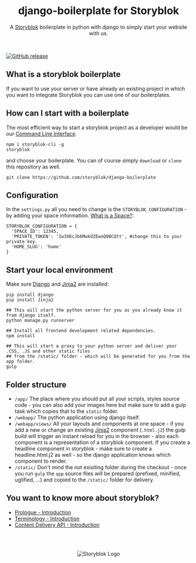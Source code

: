 <p align="center">
  <h1 align="center">django-boilerplate for Storyblok</h1>
  <p align="center">A <a href="https://www.storyblok.com" target="_blank">Storyblok</a> boilerplate in python with django to simply start your website with us.</p>
</p>
<br>

[![GitHub release](https://img.shields.io/github/release/storyblok/django-boilerplate.svg)](https://github.com/storyblok/django-boilerplate/)

## What is a storyblok boilerplate
If you want to use your server or have already an existing project in which you want to integrate Storyblok you can use one of our boilerplates. 

## How can I start with a boilerplate

The most efficient way to start a storyblok project as a developer would be our [Command Line Interface](https://www.storyblok.com/docs/Guides/command-line-interface).

```
npm i storyblok-cli -g
storyblok
```

and choose your boilerplate. You can of course simply `download` or `clone` this repository as well.

```
git clone https://github.com/storyblok/django-boilerplate
```

## Configuration
In the `settings.py` all you need to change is the `STORYBLOK_CONFIGURATION` - by adding your space information. [What is a Space?](https://www.storyblok.com/docs/terminology/space):

```
STORYBLOK_CONFIGURATION = {
  'SPACE_ID': 12345,
  'PRIVATE_TOKEN': 'Iw3XKcJb6MwkdZEwoQ9BCQtt', #change this to your private key.
  'HOME_SLUG': 'home'
}
```

## Start your local environment

Make sure [Django](https://www.djangoproject.com/) and [Jinja2](http://jinja.pocoo.org/) are installed:

```
pip install django
pip install Jinja2

## This will start the python server for you as you already know it from django itself.
python manage.py runserver

## Install all frontend development related dependencies.
npm install

## This will start a proxy to your python server and deliver your .CSS, .JS and other static files
## from the /static/ folder - which will be generated for you from the app folder.
gulp
```


## Folder structure

- `/app/`
  The place where you should put all your scripts, styles source code - you can also add your images here
  but make sure to add a gulp task which copies that to the `static` folder.
- `/webapp/`
  The python application using django itself.
- `/webapp/views/`
  All your layouts and components at one space - if you add a new or change an existing [Jinja2](http://jinja.pocoo.org/) component (`.html.j2`)
  the gulp build will trigger an instant reload for you in the browser - also each component is a representation of a storyblok component.
  If you create a headline component in storyblok - make sure to create a headline.html.j2 as well - so the django application knows which component
  to render.
- `/static/`
  Don't mind the not exisiting folder during the checkout - once you run `gulp` the `app` source files 
  will be prepared (prefixed, minified, uglified, ...) and copied to the `/static/` folder for delivery.


## You want to know more about storyblok?

- [Prologue - Introduction](https://www.storyblok.com/docs/Prologue/Introduction)
- [Terminology - Introduction](https://www.storyblok.com/docs/terminology/introduction)
- [Content Delivery API - Introduction](https://www.storyblok.com/docs/Delivery-Api/introduction)


<br>
<br>
<p align="center">
<img src="https://a.storyblok.com/f/39898/1c9c224705/storyblok_black.svg" alt="Storyblok Logo">
</p>
